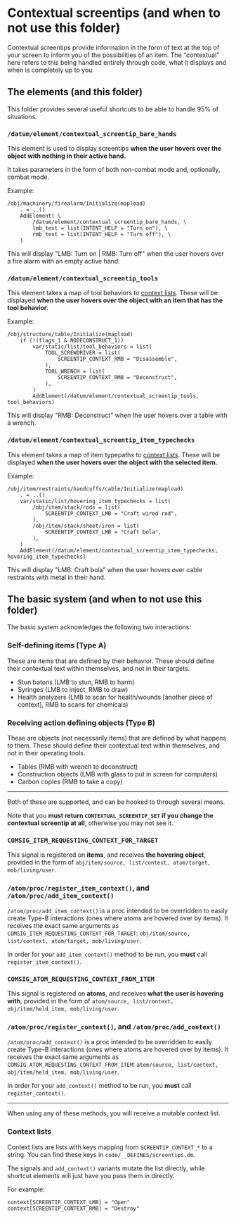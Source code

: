 # Contextual screentips (and when to not use this folder)

Contextual screentips provide information in the form of text at the top of your screen to inform you of the possibilities of an item. The "contextual" here refers to this being handled entirely through code, what it displays and when is completely up to you.

## The elements (and this folder)

This folder provides several useful shortcuts to be able to handle 95% of situations.

### `/datum/element/contextual_screentip_bare_hands`

This element is used to display screentips **when the user hovers over the object with nothing in their active hand.**

It takes parameters in the form of both non-combat mode and, optionally, combat mode.

Example:

```dm
/obj/machinery/firealarm/Initialize(mapload)
	. = ..()
	AddElement( \
		/datum/element/contextual_screentip_bare_hands, \
		lmb_text = list(INTENT_HELP = "Turn on"), \
		rmb_text = list(INTENT_HELP = "Turn off"), \
	)
```

This will display "LMB: Turn on | RMB: Turn off" when the user hovers over a fire alarm with an empty active hand.

### `/datum/element/contextual_screentip_tools`

This element takes a map of tool behaviors to [context lists](#context-lists). These will be displayed **when the user hovers over the object with an item that has the tool behavior.**

Example:

```dm
/obj/structure/table/Initialize(mapload)
	if (!(flags_1 & NODECONSTRUCT_1))
		var/static/list/tool_behaviors = list(
			TOOL_SCREWDRIVER = list(
				SCREENTIP_CONTEXT_RMB = "Disassemble",
			),
			TOOL_WRENCH = list(
				SCREENTIP_CONTEXT_RMB = "Deconstruct",
			),
		)
		AddElement(/datum/element/contextual_screentip_tools, tool_behaviors)
```

This will display "RMB: Deconstruct" when the user hovers over a table with a wrench.

### `/datum/element/contextual_screentip_item_typechecks`

This element takes a map of item typepaths to [context lists](#context-lists). These will be displayed **when the user hovers over the object with the selected item.**

Example:

```dm
/obj/item/restraints/handcuffs/cable/Initialize(mapload)
	. = ..()
	var/static/list/hovering_item_typechecks = list(
		/obj/item/stack/rods = list(
			SCREENTIP_CONTEXT_LMB = "Craft wired rod",
		),
		/obj/item/stack/sheet/iron = list(
			SCREENTIP_CONTEXT_LMB = "Craft bola",
		),
	)
	AddElement(/datum/element/contextual_screentip_item_typechecks, hovering_item_typechecks)
```

This will display "LMB: Craft bola" when the user hovers over cable restraints with metal in their hand.

## The basic system (and when to not use this folder)

The basic system acknowledges the following two interactions:

### Self-defining items (Type A)
These are items that are defined by their behavior. These should define their contextual text within themselves, and not in their targets.

- Stun batons (LMB to stun, RMB to harm)
- Syringes (LMB to inject, RMB to draw)
- Health analyzers (LMB to scan for health/wounds [another piece of context], RMB to scans for chemicals)

### Receiving action defining objects (Type B)
These are objects (not necessarily items) that are defined by what happens *to* them. These should define their contextual text within themselves, and not in their operating tools.

- Tables (RMB with wrench to deconstruct)
- Construction objects (LMB with glass to put in screen for computers)
- Carbon copies (RMB to take a copy)

---

Both of these are supported, and can be hooked to through several means.

Note that you **must return `CONTEXTUAL_SCREENTIP_SET` if you change the contextual screentip at all**, otherwise you may not see it.

### `COMSIG_ITEM_REQUESTING_CONTEXT_FOR_TARGET`

This signal is registered on **items**, and receives **the hovering object**, provided in the form of `obj/item/source, list/context, atom/target, mob/living/user`.

### `/atom/proc/register_item_context()`, and `/atom/proc/add_item_context()`
`/atom/proc/add_item_context()` is a proc intended to be overridden to easily create Type-B interactions (ones where atoms are hovered over by items). It receives the exact same arguments as `COMSIG_ITEM_REQUESTING_CONTEXT_FOR_TARGET`: `obj/item/source, list/context, atom/target, mob/living/user`.

In order for your `add_item_context()` method to be run, you **must** call `register_item_context()`.

### `COMSIG_ATOM_REQUESTING_CONTEXT_FROM_ITEM`

This signal is registered on **atoms**, and receives **what the user is hovering with**, provided in the form of `atom/source, list/context, obj/item/held_item, mob/living/user`.

### `/atom/proc/register_context()`, and `/atom/proc/add_context()`
`/atom/proc/add_context()` is a proc intended to be overridden to easily create Type-B interactions (ones where atoms are hovered over by items). It receives the exact same arguments as `COMSIG_ATOM_REQUESTING_CONTEXT_FROM_ITEM`: `atom/source, list/context, obj/item/held_item, mob/living/user`.

In order for your `add_context()` method to be run, you **must** call `register_context()`.

---

When using any of these methods, you will receive a mutable context list.

### Context lists

Context lists are lists with keys mapping from `SCREENTIP_CONTEXT_*` to a string. You can find these keys in `code/__DEFINES/screentips.dm`.

The signals and `add_context()` variants mutate the list directly, while shortcut elements will just have you pass them in directly.

For example:

```dm
context[SCREENTIP_CONTEXT_LMB] = "Open"
context[SCREENTIP_CONTEXT_RMB] = "Destroy"
```
